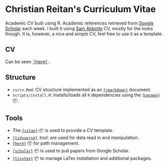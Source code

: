 # Christian Reitan's Curriculum Vitae

Academic CV built using R. Academic references retrieved from [Google Scholar](https://scholar.google.com/citations?user=GqZm90IAAAAJ&hl=en) each week. I built it using [Sam Abbotts](https://github.com/seabbs/cv) CV, mostly for the looks though. It is, however, a nice and simple CV, feel free to use it as a template. 

## CV
Can be seen [´{here}´](https://github.com/drwernicke/cv/raw/master/cv/cv.pdf).

## Structure

- `cv/cv.Rmd`: CV structure implemented as an [`{rmarkdown}`](https://rmarkdown.rstudio.com) document.
- `scripts/install.R`: Installs/loads all `R` dependencies using the [`{pacman}`](https://github.com/trinker/pacman) :package:.

## Tools

- The [`{vitae}`](https://docs.ropensci.org/vitae/) :package: is used to provide a CV template.
- [`{tidyverse}`](https://www.tidyverse.org) :tool: are used for data read in and manipulation.
- [`{here}`](https://here.r-lib.org) :package: for path management.
- [`{scholar}`](https://github.com/jkeirstead/scholar) :package: is used to pull papers from Google Scholar.
- [`{tinytex}`](https://github.com/yihui/tinytex) :package: to manage LaTex installation and additional packages.

